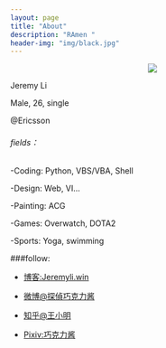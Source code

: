 ```yaml
---
layout: page
title: "About"
description: "RAmen "
header-img: "img/black.jpg"
---
```



<center>
    <p><img src="http://ww1.sinaimg.cn/large/62400002jw8f6m4ylzdakj202s02sdfm.jpg" align="center"></p>
</center>

Jeremy Li

Male, 26, single

@Ericsson

<h6>fields：</h6>

-Coding: Python, VBS/VBA, Shell

-Design: Web, VI...

-Painting: ACG

-Games: Overwatch, DOTA2

-Sports: Yoga, swimming



###follow:

- [博客:Jeremyli.win](http://jeremyli.win)

- [微博@探偵巧克力酱](http://weibo.com/u/1648361474)

- [知乎@王小明](https://www.zhihu.com/people/li5kyi)

- [Pixiv:巧克力酱](http://www.pixiv.net/member.php?id=8974598)








